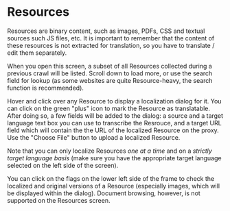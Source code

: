 # Resources

Resources are binary content, such as images, PDFs, CSS and textual
sources such JS files, etc. It is important to remember that the
content of these resources is not extracted for translation, so you
have to translate / edit them separately.

When you open this screen, a subset of all Resources collected during
a previous crawl will be listed. Scroll down to load more, or use the
search field for lookup (as some websites are quite Resource-heavy,
the search function is recommended). 

Hover and click over any Resource to display a localization dialog for
it. You can click on the green "plus" icon to mark the Resource as
translatable. After doing so, a few fields will be added to the
dialog: a source and a target language text box you can use to
transcribe the Resrouce, and a target URL field which will contain the
the URL of the localized Resource on the proxy. Use the "Choose File"
button to upload a localized Resource.

Note that you can only localize Resources _one at a time_ and on a
_strictly target language basis_ (make sure you have the appropriate
target language selected on the left side of the screen).

You can click on the flags on the lower left side of the frame to
check the localized and original versions of a Resource (especially
images, which will be displayed within the dialog). Document browsing,
however, is not supported on the Resources screen.
